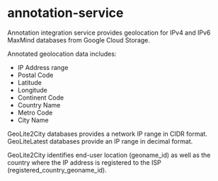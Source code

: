 # annotation-service
Annotation integration service provides geolocation for IPv4 and IPv6 MaxMind databases from Google Cloud Storage.

Annotated geolocation data includes:
- IP Address range
- Postal Code
- Latitude
- Longitude
- Continent Code
- Country Name
- Metro Code
- City Name

GeoLite2City databases provides a network IP range in CIDR format.
GeoLiteLatest databases provide an IP range in decimal format.

GeoLite2City identifies end-user location (geoname_id) as well as the country
where the IP address is registered to the ISP (registered_country_geoname_id).
